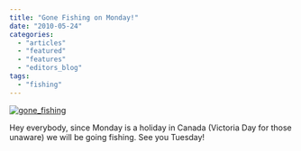 ```yaml
---
title: "Gone Fishing on Monday!"
date: "2010-05-24"
categories: 
  - "articles"
  - "featured"
  - "features"
  - "editors_blog"
tags: 
  - "fishing"
---
```


[![gone_fishing](http://www.hellbound.ca/wp-content/uploads/2010/05/gone_fishing-300x225.jpg "gone_fishing")](http://www.hellbound.ca/wp-content/uploads/2010/05/gone_fishing.jpg)

Hey everybody, since Monday is a holiday in Canada (Victoria Day for those unaware) we will be going fishing. See you Tuesday!
